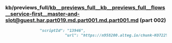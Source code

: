 ### kb/previews_full/kb__previews_full__kb__previews_full__flows__service-first__master-and-slot@guest.har.part019.md.part001.md.part001.md (part 002)

```md
               "scriptId": "13946",
                          "url": "https://n958200.alteg.io/chunk-KO722YSM.js",
             
```

```
